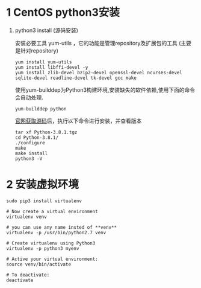 # 1 CentOS python3安装
1. python3 install (源码安装)

	安装必要工具 yum-utils ，它的功能是管理repository及扩展包的工具 (主要是针对repository)
    ```
    yum install yum-utils
    yum install libffi-devel -y
    yum install zlib-devel bzip2-devel openssl-devel ncurses-devel sqlite-devel readline-devel tk-devel gcc make
    ```
   使用yum-builddep为Python3构建环境,安装缺失的软件依赖,使用下面的命令会自动处理.
    ```
    yum-builddep python
    ```
    [官网获取源码](https://www.python.org/downloads/release/python-381/)后，执行以下命令进行安装，并查看版本
    ```
    tar xf Python-3.8.1.tgz
    cd Python-3.8.1/
    ./configure 
    make
    make install
    python3 -V
    ```
# 2 安装虚拟环境

```
sudo pip3 install virtualenv 

# Now create a virtual environment
virtualenv venv 

# you can use any name insted of **venv**
virtualenv -p /usr/bin/python2.7 venv

# Create virtualenv using Python3
virtualenv -p python3 myenv

# Active your virtual environment:
source venv/bin/activate

# To deactivate:
deactivate
```

<!--stackedit_data:
eyJoaXN0b3J5IjpbMTE3NjUxMzYxMiwxMjk3OTQyNiwxMzk2ND
I5NTY1LC0yMDA2Mjc2OTM3XX0=
-->